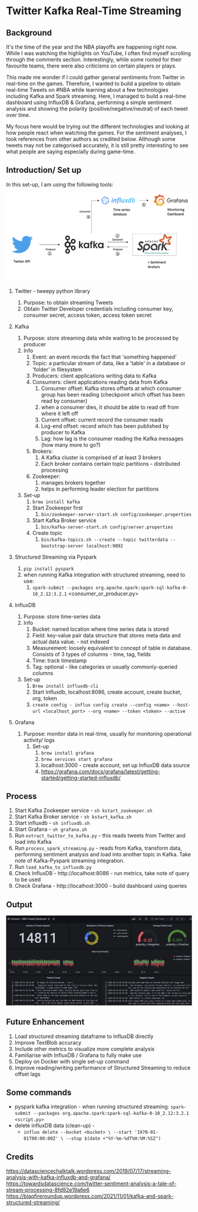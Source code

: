 # Twitter Kafka Real-Time Streaming

## Background
It's the time of the year and the NBA playoffs are happening right now. While I was watching the highlights on YouTube, I often find myself scrolling through the comments section. Interestingly, while some rooted for their favourite teams, there were also criticisms on certain players or plays.

This made me wonder if I could gather general sentiments from Twitter in real-time on the games. Therefore, I wanted to build a pipeline to obtain real-time Tweets on #NBA while learning about a few technologies including Kafka and Spark streaming. Here, I managed to build a real-time dashboard using InfluxDB & Grafana, performing a simple sentiment analysis and showing the polarity (positive/negative/neutral) of each tweet over time.

My focus here would be trying out the different technologies and looking at how people react when watching the games. For the sentiment analyses, I took references from other authors as credited below. Although some tweets may not be categorised accurately, it is still pretty interesting to see what people are saying especially during game-time.

## Introduction/ Set up
In this set-up, I am using the following tools:

![plot](docs/Architecture.png)

1. Twitter - tweepy python library
   1. Purpose: to obtain streaming Tweets
   2. Obtain Twitter Developer credentials including consumer key, consumer secret, access token, access token secret
2. Kafka
   1. Purpose: store streaming data while waiting to be processed by producer
   2. Info
      1. Event: an event records the fact that 'something happened'
      2. Topic: a particular stream of data, like a 'table' in a database or 'folder' in filesystem
      3. Producers: client applications writing data to Kafka
      4. Consumers: client applications reading data from Kafka
         1. Consumer offset: Kafka stores offsets at which consumer group has been reading (checkpoint which offset has been read by consumer)
         2. when a consumer dies, it should be able to read off from where it left off
         3. Current offset: current record the consumer reads
         4. Log-end offset: record which has been published by producer to Kafka
         5. Lag: how lag is the consumer reading the Kafka messages (how many more to go?)
      5. Brokers: 
         1. A Kafka cluster is comprised of at least 3 brokers
         2. Each broker contains certain topic partitions - distributed processing
      6. Zookeeper:
         1. manages brokers together
         2. helps in performing leader election for partitions
   3. Set-up
      1. ``brew install kafka``
      2. Start Zookeeper first
         1. ``bin/zookeeper-server-start.sh config/zookeeper.properties``
      3. Start Kafka Broker service
         1. ``bin/kafka-server-start.sh config/server.properties``
      4. Create topic
         1. ``bin/kafka-topics.sh --create --topic twitterdata --bootstrap-server localhost:9092``
3. Structured Streaming via Pyspark
   1. ``pip install pyspark``
   2. when running Kafka integration with structured streaming, need to use:
      1. ``spark-submit --packages org.apache.spark:spark-sql-kafka-0-10_2.12:3.2.1`` <consumer_or_producer.py>
4. InfluxDB
   1. Purpose: store time-series data
   2. Info
      1. Bucket: named location where time series data is stored
      2. Field: key-value pair data structure that stores meta data and actual data value. - not indexed
      3. Measurement: loosely equivalent to concept of table in database. Consists of 3 types of columns - time, tag, fields
      4. Time: track timestamp 
      5. Tag: optional - like categories or usually commonly-queried columns
   3. Set-up
      1. ``Brew install influxdb-cli``
      2. Start Influxdb, localhost:8086, create account, create bucket, org, token
      3. ``create config - influx config create --config <name> --host-url <localhost_port> --org <name> --token <token> --active``

5. Grafana
   1. Purpose: monitor data in real-time, usually for monitoring operational activity/ logs
      1. Set-up
         1. ``brew install grafana``
         2. ``brew services start grafana``
         3. localhost:3000 - create account, set up InfluxDB data source
         4. https://grafana.com/docs/grafana/latest/getting-started/getting-started-influxdb/

## Process
1. Start Kafka Zookeeper service - ``sh kstart_zookeeper.sh``
2. Start Kafka Broker service - ``sh kstart_kafka.sh``
3. Start influxdb - ``sh influxdb.sh``
4. Start Grafana - ``sh grafana.sh``
5. Run ``extract_twitter_to_kafka.py`` - this reads tweets from Twitter and load into Kafka
6. Run ``process_spark_streaming.py`` - reads from Kafka, transform data, performing sentiment analysis and load into another topic in Kafka. Take note of Kafka-Pyspark streaming integration.
7. Run ``load_kafka_to_influxdb.py``
8. Check InfluxDB - http://localhost:8086 - run metrics, take note of query to be used
9. Check Grafana - http://localhost:3000 - build dashboard using queries

## Output
![plot](docs/Grafana_dashboard.png)

## Future Enhancement
1. Load structured streaming dataframe to InfluxDB directly
2. Improve TextBlob accuracy
3. Include other metrics to visualize more complete analysis
4. Familiarise with InfluxDB / Grafana to fully make use
5. Deploy on Docker with single set-up command
6. Improve reading/writing performance of Structured Streaming to reduce offset lags

## Some commands
- pyspark kafka integration - when running structured streaming: ``spark-submit --packages org.apache.spark:spark-sql-kafka-0-10_2.12:3.2.1 <script.py>``
- delete influxDB data (clean-up) -
  - ``influx delete --bucket <bucket> \
  --start '1970-01-01T00:00:00Z' \
    --stop $(date +"%Y-%m-%dT%H:%M:%SZ")``

## Credits
https://datasciencechalktalk.wordpress.com/2019/07/17/streaming-analysis-with-kafka-influxdb-and-grafana/
https://towardsdatascience.com/twitter-sentiment-analysis-a-tale-of-stream-processing-8fd92e19a6e6
https://blaqfireroundup.wordpress.com/2021/11/01/kafka-and-spark-structured-streaming/